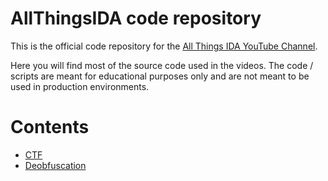 # AllThingsIDA code repository

This is the official code repository for the [All Things IDA YouTube Channel](https://www.youtube.com/@allthingsida).

Here you will find most of the source code used in the videos. The code / scripts are meant for educational purposes only and are not meant to be used in production environments.


# Contents

- [CTF](./ctfs/README.md)
- [Deobfuscation](./deobfuscation/README.md)
